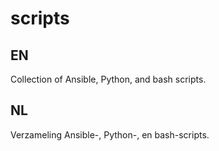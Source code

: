 scripts
===

EN
---

Collection of Ansible, Python, and bash scripts.

NL
---

Verzameling Ansible-, Python-, en bash-scripts.
